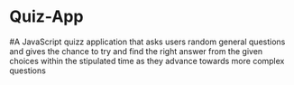 # Quiz-App
#A JavaScript quizz application that asks users  random general   questions and gives  the  chance to try and find the right answer from the given choices within the stipulated time as they advance towards more complex questions
